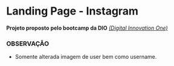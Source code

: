 # Landing Page - Instagram

**Projeto proposto pelo bootcamp da DIO** *[(Digital Innovation One)](https://github.com/leotatu/DIO)*

### OBSERVAÇÃO

* Somente alterada imagem de user bem como username.

